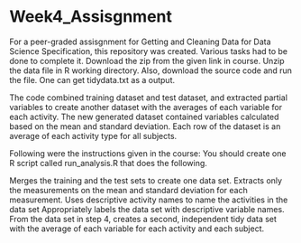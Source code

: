 # Week4_Assisgnment

For a peer-graded assisgnment for Getting and Cleaning Data for Data Science Specification, this repository was created.
Various tasks had to be done to complete it. 
Download the zip from the given link in course. Unzip the data file in R working directory.
Also, download the source code and run the file. One can get tidydata.txt as a output.

The code combined training dataset and test dataset, and extracted partial variables to create another dataset with the averages of each variable for each activity.
The new generated dataset contained variables calculated based on the mean and standard deviation. Each row of the dataset is an average of each activity type for all subjects.

Following were the instructions given in the course:
You should create one R script called run_analysis.R that does the following.

Merges the training and the test sets to create one data set.
Extracts only the measurements on the mean and standard deviation for each measurement.
Uses descriptive activity names to name the activities in the data set
Appropriately labels the data set with descriptive variable names.
From the data set in step 4, creates a second, independent tidy data set with the average of each variable for each activity and each subject.

